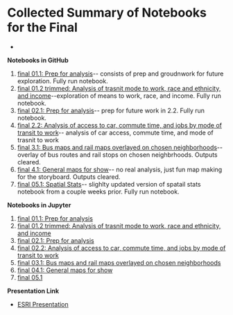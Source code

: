 # Collected Summary of Notebooks for the Final

*
**Notebooks in GitHub**
1. [final 01.1: Prep for analysis](https://github.com/bfb508/up206a_finalproject/blob/main/projectassignments/week10/finalnotebooks/final01.1%20(1).ipynb)-- consists of prep and groudnwork for future exploration. Fully run notebook. 
2. [final 01.2 trimmed: Analysis of trasnit mode to work, race and ethnicity, and income](https://github.com/bfb508/up206a_finalproject/blob/main/projectassignments/week10/finalnotebooks/final01.2_exploration_trimmed%20(2).ipynb)--exploration of means to work, race, and income. Fully run notebook. 
3. [final 02.1: Prep for analysis](https://github.com/bfb508/up206a_finalproject/blob/main/projectassignments/week10/finalnotebooks/final02.1.ipynb)-- prep for future work in 2.2. Fully run notebook. 
4. [final 2.2: Analysis of access to car, commute time, and jobs by mode of transit to work]()-- analysis of car access, commute time, and mode of trasnit to work
5. [final 3.1: Bus maps and rail maps overlayed on chosen neighborhoods]()--overlay of bus routes and rail stops on chosen neighbrhoods. Outputs cleared. 
6. [final 4.1: General maps for show]()-- no real analysis, just fun map making for the storyboard. Outputs cleared.
7. [final 05.1: Spatial Stats]()-- slighlty updated version of spatail stats notebook from a couple weeks prior. Fully run notebook. 

**Notebooks in Jupyter**
1. [final 01.1: Prep for analysis](https://jupyter.idre.ucla.edu/user/awwd.williams@gmail.com/notebooks/21W-UP206A/Z_Assignments%20/final01.1.ipynb)
2. [final 01.2 trimmed: Analysis of trasnit mode to work, race and ethnicity, and income](https://jupyter.idre.ucla.edu/user/awwd.williams@gmail.com/notebooks/21W-UP206A/Z_Assignments%20/final01.2_exploration_trimmed.ipynb)
3. [final 02.1: Prep for analysis](https://jupyter.idre.ucla.edu/user/awwd.williams@gmail.com/notebooks/21W-UP206A/Z_Assignments%20/final02.1.ipynb)
4. [final 02.2: Analysis of access to car, commute time, and jobs by mode of transit to work](https://jupyter.idre.ucla.edu/user/awwd.williams@gmail.com/notebooks/21W-UP206A/Z_Assignments%20/final02.2_exploration.ipynb)
5. [final 03.1: Bus maps and rail maps overlayed on chosen neighborhoods](https://jupyter.idre.ucla.edu/user/awwd.williams@gmail.com/notebooks/21W-UP206A/Z_Assignments%20/final03.1.ipynb#)
6. [final 04.1: General maps for show](https://jupyter.idre.ucla.edu/user/awwd.williams@gmail.com/notebooks/21W-UP206A/Z_Assignments%20/final04.1_general_maps.ipynb)
7. [final 05.1](https://jupyter.idre.ucla.edu/user/awwd.williams@gmail.com/notebooks/21W-UP206A/Z_Assignments%20/final05.1spatial_stats.ipynb#)

**Presentation Link**
* [ESRI Presentation](https://arcg.is/G1Cmr)
